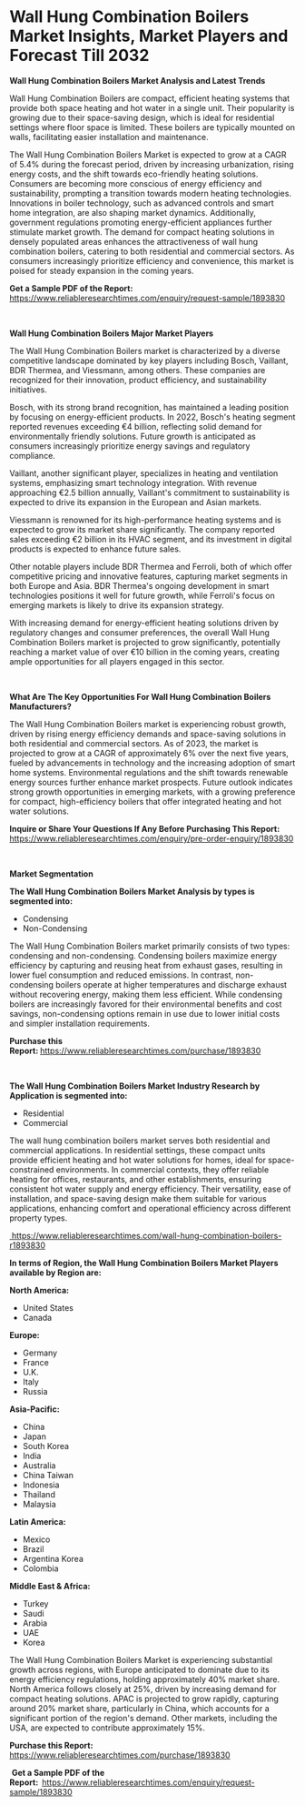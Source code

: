 <p><h1>Wall Hung Combination Boilers Market Insights, Market Players and Forecast Till 2032</h1></p><p><strong>Wall Hung Combination Boilers Market Analysis and Latest Trends</strong></p>
<p><p>Wall Hung Combination Boilers are compact, efficient heating systems that provide both space heating and hot water in a single unit. Their popularity is growing due to their space-saving design, which is ideal for residential settings where floor space is limited. These boilers are typically mounted on walls, facilitating easier installation and maintenance. </p><p>The Wall Hung Combination Boilers Market is expected to grow at a CAGR of 5.4% during the forecast period, driven by increasing urbanization, rising energy costs, and the shift towards eco-friendly heating solutions. Consumers are becoming more conscious of energy efficiency and sustainability, prompting a transition towards modern heating technologies. Innovations in boiler technology, such as advanced controls and smart home integration, are also shaping market dynamics. Additionally, government regulations promoting energy-efficient appliances further stimulate market growth. The demand for compact heating solutions in densely populated areas enhances the attractiveness of wall hung combination boilers, catering to both residential and commercial sectors. As consumers increasingly prioritize efficiency and convenience, this market is poised for steady expansion in the coming years.</p></p>
<p><strong>Get a Sample PDF of the Report:&nbsp;</strong> <a href="https://www.reliableresearchtimes.com/enquiry/request-sample/1893830?utm_campaign=2219&utm_medium=2&utm_source=Github&utm_content=ia&utm_term=12042025&utm_id=wall-hung-combination-boilers">https://www.reliableresearchtimes.com/enquiry/request-sample/1893830</a></p>
<p>&nbsp;</p>
<p><strong>Wall Hung Combination Boilers Major Market Players</strong></p>
<p><p>The Wall Hung Combination Boilers market is characterized by a diverse competitive landscape dominated by key players including Bosch, Vaillant, BDR Thermea, and Viessmann, among others. These companies are recognized for their innovation, product efficiency, and sustainability initiatives. </p><p>Bosch, with its strong brand recognition, has maintained a leading position by focusing on energy-efficient products. In 2022, Bosch's heating segment reported revenues exceeding €4 billion, reflecting solid demand for environmentally friendly solutions. Future growth is anticipated as consumers increasingly prioritize energy savings and regulatory compliance.</p><p>Vaillant, another significant player, specializes in heating and ventilation systems, emphasizing smart technology integration. With revenue approaching €2.5 billion annually, Vaillant's commitment to sustainability is expected to drive its expansion in the European and Asian markets.</p><p>Viessmann is renowned for its high-performance heating systems and is expected to grow its market share significantly. The company reported sales exceeding €2 billion in its HVAC segment, and its investment in digital products is expected to enhance future sales.</p><p>Other notable players include BDR Thermea and Ferroli, both of which offer competitive pricing and innovative features, capturing market segments in both Europe and Asia. BDR Thermea's ongoing development in smart technologies positions it well for future growth, while Ferroli's focus on emerging markets is likely to drive its expansion strategy.</p><p>With increasing demand for energy-efficient heating solutions driven by regulatory changes and consumer preferences, the overall Wall Hung Combination Boilers market is projected to grow significantly, potentially reaching a market value of over €10 billion in the coming years, creating ample opportunities for all players engaged in this sector.</p></p>
<p>&nbsp;</p>
<p><strong>What Are The Key Opportunities For Wall Hung Combination Boilers Manufacturers?</strong></p>
<p><p>The Wall Hung Combination Boilers market is experiencing robust growth, driven by rising energy efficiency demands and space-saving solutions in both residential and commercial sectors. As of 2023, the market is projected to grow at a CAGR of approximately 6% over the next five years, fueled by advancements in technology and the increasing adoption of smart home systems. Environmental regulations and the shift towards renewable energy sources further enhance market prospects. Future outlook indicates strong growth opportunities in emerging markets, with a growing preference for compact, high-efficiency boilers that offer integrated heating and hot water solutions.</p></p>
<p><strong>Inquire or Share Your Questions If Any Before Purchasing This Report:</strong> <a href="https://www.reliableresearchtimes.com/enquiry/pre-order-enquiry/1893830?utm_campaign=2219&utm_medium=2&utm_source=Github&utm_content=ia&utm_term=12042025&utm_id=wall-hung-combination-boilers">https://www.reliableresearchtimes.com/enquiry/pre-order-enquiry/1893830</a></p>
<p>&nbsp;</p>
<p><strong>Market Segmentation</strong></p>
<p><strong>The Wall Hung Combination Boilers Market Analysis by types is segmented into:</strong></p>
<p><ul><li>Condensing</li><li>Non-Condensing</li></ul></p>
<p><p>The Wall Hung Combination Boilers market primarily consists of two types: condensing and non-condensing. Condensing boilers maximize energy efficiency by capturing and reusing heat from exhaust gases, resulting in lower fuel consumption and reduced emissions. In contrast, non-condensing boilers operate at higher temperatures and discharge exhaust without recovering energy, making them less efficient. While condensing boilers are increasingly favored for their environmental benefits and cost savings, non-condensing options remain in use due to lower initial costs and simpler installation requirements.</p></p>
<p><strong>Purchase this Report:&nbsp;</strong><a href="https://www.reliableresearchtimes.com/purchase/1893830?utm_campaign=2219&utm_medium=2&utm_source=Github&utm_content=ia&utm_term=12042025&utm_id=wall-hung-combination-boilers">https://www.reliableresearchtimes.com/purchase/1893830</a></p>
<p>&nbsp;</p>
<p><strong>The Wall Hung Combination Boilers Market Industry Research by Application is segmented into:</strong></p>
<p><ul><li>Residential</li><li>Commercial</li></ul></p>
<p><p>The wall hung combination boilers market serves both residential and commercial applications. In residential settings, these compact units provide efficient heating and hot water solutions for homes, ideal for space-constrained environments. In commercial contexts, they offer reliable heating for offices, restaurants, and other establishments, ensuring consistent hot water supply and energy efficiency. Their versatility, ease of installation, and space-saving design make them suitable for various applications, enhancing comfort and operational efficiency across different property types.</p></p>
<p><a href="https://www.reliableresearchtimes.com/wall-hung-combination-boilers-r1893830?utm_campaign=2219&utm_medium=2&utm_source=Github&utm_content=ia&utm_term=12042025&utm_id=wall-hung-combination-boilers">&nbsp;https://www.reliableresearchtimes.com/wall-hung-combination-boilers-r1893830</a></p>
<p><strong>In terms of Region, the Wall Hung Combination Boilers Market Players available by Region are:</strong></p>
<p>
    <p> <strong> North America: </strong>
        <ul>
            <li>United States</li>
            <li>Canada</li>
        </ul>
        </p> 
    <p> <strong> Europe: </strong>
        <ul>
            <li>Germany</li>
            <li>France</li>
            <li>U.K.</li>
            <li>Italy</li>
            <li>Russia</li>
        </ul>
        </p> 
    <p> <strong> Asia-Pacific: </strong>
        <ul>
            <li>China</li>
            <li>Japan</li>
            <li>South Korea</li>
            <li>India</li>
            <li>Australia</li>
            <li>China Taiwan</li>
            <li>Indonesia</li>
            <li>Thailand</li>
            <li>Malaysia</li>
        </ul>
        </p> 
    <p> <strong> Latin America: </strong>
        <ul>
            <li>Mexico</li>
            <li>Brazil</li>
            <li>Argentina Korea</li>
            <li>Colombia</li>
        </ul>
        </p> 
    <p> <strong> Middle East & Africa: </strong>
        <ul>
            <li>Turkey</li>
            <li>Saudi</li>
            <li>Arabia</li>
            <li>UAE</li>
            <li>Korea</li>
        </ul>
    </p>
    </p>
<p><p>The Wall Hung Combination Boilers Market is experiencing substantial growth across regions, with Europe anticipated to dominate due to its energy efficiency regulations, holding approximately 40% market share. North America follows closely at 25%, driven by increasing demand for compact heating solutions. APAC is projected to grow rapidly, capturing around 20% market share, particularly in China, which accounts for a significant portion of the region's demand. Other markets, including the USA, are expected to contribute approximately 15%.</p></p>
<p><strong>Purchase this Report: </strong><a href="https://www.reliableresearchtimes.com/purchase/1893830?utm_campaign=2219&utm_medium=2&utm_source=Github&utm_content=ia&utm_term=12042025&utm_id=wall-hung-combination-boilers">https://www.reliableresearchtimes.com/purchase/1893830</a></p>
<p>&nbsp;<strong>Get a Sample PDF of the Report:&nbsp;&nbsp;</strong><a href="https://www.reliableresearchtimes.com/enquiry/request-sample/1893830?utm_campaign=2219&utm_medium=2&utm_source=Github&utm_content=ia&utm_term=12042025&utm_id=wall-hung-combination-boilers">https://www.reliableresearchtimes.com/enquiry/request-sample/1893830</a></p>
<p><strong></strong></p>
<p><p></p><p></p><p></p></p>